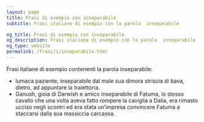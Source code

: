 ```yaml
---
layout: page
title: Frasi di esempio con inseparabile 
subtitle: Frasi italiane di esempio con la parola  inseparabile

og_title: Frasi di esempio con inseparabile 
og_description: Frasi italiane di esempio con la parola  inseparabile
og_type: website
permalink: /frasi/i/inseparabile.html
---
```


Frasi italiane di esempio contenenti la parola inseparabile:


- lumaca paziente, inseparabile dal male sua dimora striscia di bava, dietro, ad appuntare la traiettoria.
- Ganush, gioia di Darwish e amico inseparabile di Fatuma, lo stesso cavallo che una volta aveva fatto rompere la caviglia a Dalia, era rimasto ucciso negli scontri ed era stata un’impresa convincere Fatuma a staccarsi dalla sua massiccia carcassa.
